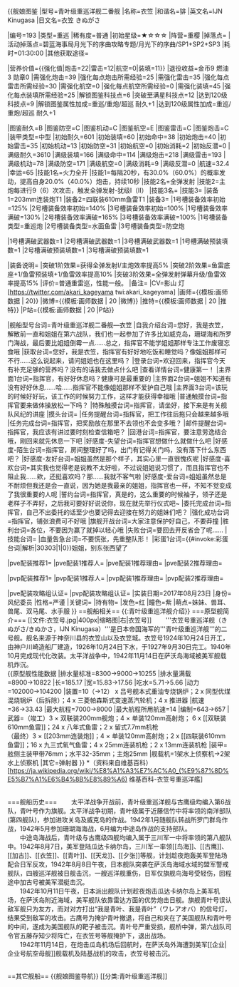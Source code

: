 {{舰娘图鉴
|型号=青叶级重巡洋舰二番舰
|名称=衣笠
|和谐名=猅
|英文名=IJN Kinugasa
|日文名=衣笠 きぬがさ

|编号=193
|类型=重巡
|稀有度=普通
|初始星级=★☆☆☆
|阵营=重樱
|掉落点=
|活动掉落点=碧蓝海事局月光下的序曲攻略专题/月光下的序曲/SP1+SP2+SP3
|耗时=01:30:00
|其他获取途径=

|营养价值={{强化值|炮击=22|雷击=12|航空=0|装填=11}}
|退役收益=金币9 燃油3 勋章0
|需强化炮击=39
|强化每点炮击所需经验=25
|需强化雷击=35
|强化每点雷击所需经验=30
|需强化航空=0
|强化每点航空所需经验=0
|需强化装填=45
|强化每点装填所需经验=25
|解锁图鉴科技点=6
|突破至满星科技点=12
|达到120级科技点=9
|解锁图鉴属性加成=重巡/重炮/超巡 耐久+1
|达到120级属性加成=重巡/重炮/超巡 耐久+1


|图鉴耐久=B
|图鉴防空=C
|图鉴机动=C
|图鉴航空=E
|图鉴雷击=C
|图鉴炮击=C
|装甲类型=中型
|初始耐久=601
|初始装填=60
|初始命中=38
|初始炮击=40
|初始雷击=35
|初始机动=13
|初始防空=31
|初始航空=0
|初始消耗=2
|初始反潜=0
|满级耐久=3610
|满级装填=166
|满级命中=114
|满级炮击=218
|满级雷击=193
|满级机动=78
|满级防空=171
|满级航空=0
|满级消耗=9
|满级反潜=0
|航速=32.4
|幸运=65
|技能1名=火力全开
|技能1=每隔20秒，有30.0%（60.0%）的概率发动，提高自身20.0%（40.0%）炮击，持续10秒
|技能2名=全弹发射
|技能2=主炮每进行9（6）次攻击，触发全弹发射-犹级I（II）
|技能3名=
|技能3=
|装备1=203mm连装炮T1
|装备2=四联装610mm鱼雷T1
|装备3=
|1号槽装备效率初始=125%
|2号槽装备效率初始=140%
|3号槽装备效率初始=100%
|1号槽装备效率满破=130%
|2号槽装备效率满破=165%
|3号槽装备效率满破=100%
|1号槽装备类型=重巡炮
|2号槽装备类型=水面鱼雷
|3号槽装备类型=防空炮
<!--鱼雷底座数不代表武器数，不了解的请勿修改数据。-->
|1号槽满破武器数=1
|2号槽满破武器数=1
|3号槽满破武器数=1
|1号槽满破预装填数=1
|2号槽满破预装填数=1
|3号槽满破预装填数=1

|装备说明=
|突破1阶效果=获得全弹发射I/主炮效率提高5%
|突破2阶效果=鱼雷底座+1/鱼雷预装填+1/鱼雷效率提高10%
|突破3阶效果=全弹发射弹幕升级/鱼雷效率提高15%
|评价=普通重雷巡，性能一般。
|备注=
|CV=影山 灯 [https://twitter.com/akari_kageyama twi:akari_kageyama]
|画师={{模板:画师数据 | 20}}
|微博={{模板:画师数据 | 20 |微博}}
|推特={{模板:画师数据 | 20 |推特}}
|P站={{模板:画师数据 | 20 |P站}}

|舰船型号台词=青叶级重巡洋舰二番舰—衣笠
|自我介绍台词=您好，我是衣笠，解散前一直和姐姐在第六战队，我们也一起参加了许多比如威克岛，珊瑚海和所罗门海战，最后要比姐姐倒霉一点……总之，指挥官不能学姐姐那样专注工作废寝忘食哦
|获取台词=您好，我是衣笠，指挥官有好好地吃饭和睡觉吗？像姐姐那样可不行……这么说起来，请问姐姐也在这里吗？
|登录台词=欢迎回来，指挥官今天有补充足够的营养吗？没有的话我去做点什么吧
|查看详情台词=健康第一！
|主界面1台词=指挥官，有好好休息吗？健康可是最重要的
|主界面2台词=姐姐不知道有没有好好休息……哈……指挥官不能像姐姐那样不爱护自己哦
|主界面3台词=该玩的时候好好玩，该工作的时候努力工作，这样才能获得幸福哦
|普通触摸台词=指挥官要来做体操放松一下吗？
|特殊触摸台词=指挥官，请坐好，接下来是有关舰队风纪的讲座
|摸头台词=
|任务提醒台词=指挥官，把工作往后拖只会越来越多哦
|任务完成台词=指挥官，把奖励放在那里不去领也不会变多哦？
|邮件提醒台词=指挥官，我应该有讲过要时刻检查信箱吧？
|回港台词=指挥官，要注意劳逸结合哦，刚回来就先休息一下吧
|好感度-失望台词=指挥官想做什么就做什么吧
|好感度-陌生台词=指挥官，房间整理好了吗，出门有记得关门吗，没有落下什么东西吧？
|好感度-友好台词=姐姐虽然是那个样子，其实心里一直很愧疚呢
|好感度-喜欢台词=其实我也觉得老是说教不太好啦，不过说姐姐说习惯了，而且指挥官也不阻止我……欸，还挺喜欢吗？那……我就不客气啦
|好感度-爱台词=姐姐虽然总是不耐烦但我还是会一直说，因为她是我最亲的姐姐，指挥官也一样，不知不觉变成了我很重要的人呢
|誓约台词=指挥官，真是的，这么重要的时候袖子，领子还是老样子不弄好，之后我可要好好说说你，现在就先举行仪式吧~
|委托完成台词=指挥官，自己不出委托的话至少也要记得去迎接在努力的姐妹们吧？
|强化成功台词=指挥官，铺张浪费可不好哦
|旗舰开战台词=大家注意保护好自己，不要莽撞
|胜利台词=各位，不要因为赢了就掉以轻心哦
|失败台词=要回去开反省会了呢……
|技能台词=
|血量告急台词=不要慌张，先重整队形！
|彩蛋1台词={{#invoke:彩蛋台词|解析|30303|1|0}}姐姐，别东张西望了 

|pve配装推荐1=
|pve配装1推荐人=
|pve配装1推荐理由=
|pve配装2推荐理由=

|pvp配装推荐1=
|pvp配装1推荐人=
|pvp配装1推荐理由=
|pvp配装2推荐理由=

|pve配装攻略组认证=
|pvp配装攻略组认证=
|实装日期=2017年08月23日
|身份=风纪委员
|性格=严谨
|关键词=
|持有物=
|发色=红
|瞳色=紫
|萌点=妹妹、兽耳、兽尾、双马尾、水手服
}}
==舰船相关==
{{:青叶级重巡洋舰介绍}}
===原型舰简介===
[[文件:衣笠号.jpg|400px|缩略图|右|衣笠号]]
　　'''衣笠号重巡洋舰（きぬがさ/きぬかさ，IJN Kinugasa）'''是日本帝国海军的'''青叶级重巡洋舰'''的二号舰。舰名来源于神奈川县的衣笠山以及衣笠城。衣笠号1924年10月24日开工，由神户川崎造船厂建造，1926年10月24日下水，于1927年9月30日完工。1940年10月完成现代化改装。太平洋战争中，1942年11月14日在萨沃岛海域被美军舰载机炸沉。<br>
{{原型舰性能数据
|排水量标准=8300→9000→10255
|排水量满载=8900→10822
|长=185.17
|宽=15.83→17.56
|吃水=5.71→5.66
|动力=102000→104200
|装置=10（→12） x 吕号舰本式重油专烧锅炉；2 x 同型优煤混烧锅炉（后拆除）；4 x 三菱帕森斯式变速蒸汽轮机；4 x 推进器
|航速=36→33.43
|最大航程=7000→8000
|最大航程所用航速=14
|编制=643→657
|武器=（竣工）3 × 双联装200mm舰炮；4  × 单装120mm高射炮； 6 x [[双联装610mm鱼雷]]；24 x 八年式鱼雷；2 x 留式7.7mm机枪<br>（最终）3 × [[203mm连装炮]]；4  × 单装120mm高射炮；2 x [[四联装610mm鱼雷]]；16 x 九三式氧气鱼雷；4 x 25mm连装机枪；2 x 13mm连装机枪
|装甲=舷侧主装甲带76mm；水平32-35mm；主炮25mm
|舰载机=1架水上侦察机→2架水上侦察机
|其它=弹射器
}}
*（资料来自维基百科）<ref>[https://ja.wikipedia.org/wiki/%E8%A1%A3%E7%AC%A0_(%E9%87%8D%E5%B7%A1%E6%B4%8B%E8%89%A6) 维基百科-衣笠号重巡洋艦]</ref><br><br>

===舰船历史===
　　太平洋战争开战前，青叶级重巡洋舰与古鹰级均编入第6战队，青叶号作为旗舰。太平洋战争初期，青叶级属于近藤信竹中将率领的南洋部队(第四舰队)，参加进攻关岛及威克岛的作战。1942年1月随舰队转战所罗门群岛作战，1942年5月参加珊瑚海海战，6月编为中途岛作战的支持部队。<br>
　　中途岛海战后，青叶级与古鹰级四舰均编入属于三川军一中将率领的第八舰队中。1942年8月7日，美军登陆瓜达卡纳尔岛，三川军一率领[[鸟海]]、[[古鹰]]、[[加古]]、[[衣笠]]、[[青叶]]、[[天龙]]、[[夕张]]等舰，计划趁夜炮轰美军登陆场配合日军反攻，1942年8月8日午夜，日本舰队突袭在萨沃岛海域水域的盟军警戒舰队，四艘巡洋舰被日舰击沉，一艘巡洋舰重伤，日军仅旗舰鸟海号受轻伤，回程途中加古号被美军潜艇击沉。<br>
　　1942年10月11日午夜，日本派出舰队计划趁夜炮击瓜达卡纳尔岛上美军机场，在萨沃岛附近海域，美军舰队依靠雷达方面的优势炮击日舰。旗舰青叶号误认敌军舰只为友方，而对对方打出“我是青叶、我是青叶”（ワレアオバ）的信号灯，结果受到敌军的攻击。古鹰号为掩护青叶撤退，将自己和夹在了美国舰队和青叶号的中间，遂成为美国舰队的靶子被击沉。青叶号严重受损，舰桥中弹，第六战队司令官五藤存知少将阵亡，在衣笠号等舰掩护下，退出战场。<br>
　　1942年11月14日，在炮击瓜岛机场后回航时，在萨沃岛外海遭到美军[[企业|企业号航空母舰]]舰载机及陆基战机的攻击，衣笠号被击沉。<br><br>

==其它舰船==
{{舰娘图鉴导航}}
[[分类:青叶级重巡洋舰]]